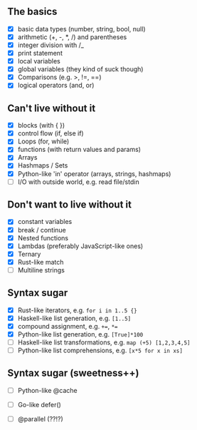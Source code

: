 ## The basics
- [X] basic data types (number, string, bool, null)
- [X] arithmetic (+, -, *, /) and parentheses
- [X] integer division with /_
- [X] print statement
- [X] local variables
- [X] global variables (they kind of suck though)
- [X] Comparisons (e.g. >, !=, ==)
- [X] logical operators (and, or)

## Can't live without it
- [X] blocks (with { })
- [X] control flow (if, else if)
- [X] Loops (for, while)
- [X] functions (with return values and params)
- [X] Arrays
- [X] Hashmaps / Sets
- [X] Python-like 'in' operator (arrays, strings, hashmaps)
- [ ] I/O with outside world, e.g. read file/stdin

## Don't want to live without it
- [X] constant variables
- [X] break / continue
- [X] Nested functions
- [X] Lambdas (preferably JavaScript-like ones)
- [X] Ternary
- [X] Rust-like match
- [ ] Multiline strings

## Syntax sugar
- [x] Rust-like iterators, e.g. `for i in 1..5 {}`
- [x] Haskell-like list generation, e.g. `[1..5]`
- [X] compound assignment, e.g. `+=`, `*=`
- [X] Python-like list generation, e.g. `[True]*100`
- [ ] Haskell-like list transformations, e.g. `map (+5) [1,2,3,4,5]`
- [ ] Python-like list comprehensions, e.g. `[x*5 for x in xs]`

## Syntax sugar (sweetness++)
- [ ] Python-like @cache
- [ ] Go-like defer()
- [ ] @parallel (??!?)



